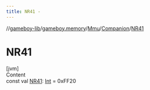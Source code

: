 ```yaml
---
title: NR41 -
---
```

//[gameboy-lib](../../../index.md)/[gameboy.memory](../../index.md)/[Mmu](../index.md)/[Companion](index.md)/[NR41](-n-r41.md)



# NR41  
[jvm]  
Content  
const val [NR41](-n-r41.md): [Int](https://kotlinlang.org/api/latest/jvm/stdlib/kotlin/-int/index.html) = 0xFF20  



